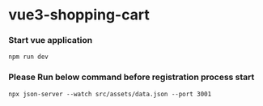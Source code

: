 # vue3-shopping-cart

### Start vue application
```
npm run dev
```

### Please Run below command before registration process start
```
npx json-server --watch src/assets/data.json --port 3001
```
